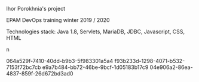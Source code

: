 Ihor Porokhnia's project


EPAM DevOps  training winter 2019 / 2020

Technologies stack: Java 1.8, Servlets, MariaDB, JDBC, Javascript, CSS, HTML



n

064a529f-7410-40dd-b9b3-5f983301a5a4
f93b233d-1298-4071-b532-7153f72bc7cb
e9a7b484-bb72-46be-9bcf-1d05183b17c9
04e906a2-86ea-4837-859f-26d672bd3ad0
